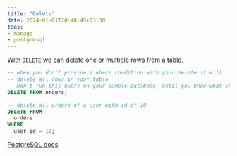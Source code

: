 ```yaml
---
title: "Delete"
date: 2024-01-01T20:40:45+03:30
tags:
- manage
- postgresql
---
```

With `DELETE` we can delete one or multiple rows from a table.
```sql
-- when you don't provide a where condition with your delete it will
-- delete all rows in your table
-- Don't run this query on your sample database, until you know what you're doing
DELETE FROM orders;

-- delete all orders of a user with id of 10
DELETE FROM
  orders
WHERE
  user_id = 12;
```
[PostgreSQL docs](https://www.postgresql.org/docs/current/sql-delete.html)

